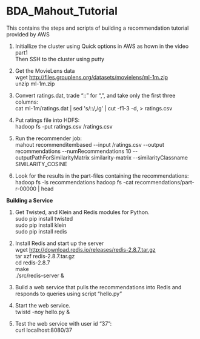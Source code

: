 # BDA_Mahout_Tutorial
This contains the steps and scripts of building a recommendation tutorial provided by AWS

1.  Initiallize the cluster using Quick options in AWS as hown in the video part1<br/>
  Then SSH to the cluster using putty

2.  Get the MovieLens data<br/>
    wget http://files.grouplens.org/datasets/movielens/ml-1m.zip<br/>
    unzip ml-1m.zip

3.  Convert ratings.dat, trade “::” for “,”, and take only the first three columns:<br/>
    cat ml-1m/ratings.dat | sed 's/::/,/g' | cut -f1-3 -d, > ratings.csv

4.  Put ratings file into HDFS:<br/>
    hadoop fs -put ratings.csv /ratings.csv

5.  Run the recommender job: <br/>
    mahout recommenditembased --input /ratings.csv --output recommendations --numRecommendations 10 --outputPathForSimilarityMatrix similarity-matrix --similarityClassname       SIMILARITY_COSINE

6.  Look for the results in the part-files containing the recommendations:<br/>
    hadoop fs -ls recommendations
    hadoop fs -cat recommendations/part-r-00000 | head

**Building a Service**

1.  Get Twisted, and Klein and Redis modules for Python. <br/>
    sudo pip install twisted <br/>
    sudo pip install klein <br/>
    sudo pip install redis <br/>

2. Install Redis and start up the server <br/>
   wget http://download.redis.io/releases/redis-2.8.7.tar.gz <br/>
   tar xzf redis-2.8.7.tar.gz <br/>
   cd redis-2.8.7 <br/>
   make <br/>
   ./src/redis-server & 
   
 3. Build a web service that pulls the recommendations into Redis and responds to queries using script “hello.py”
    
 4. Start the web service. <br/>
    twistd -noy hello.py &
 
 5. Test the web service with user id “37”: <br/>
    curl localhost:8080/37
 
